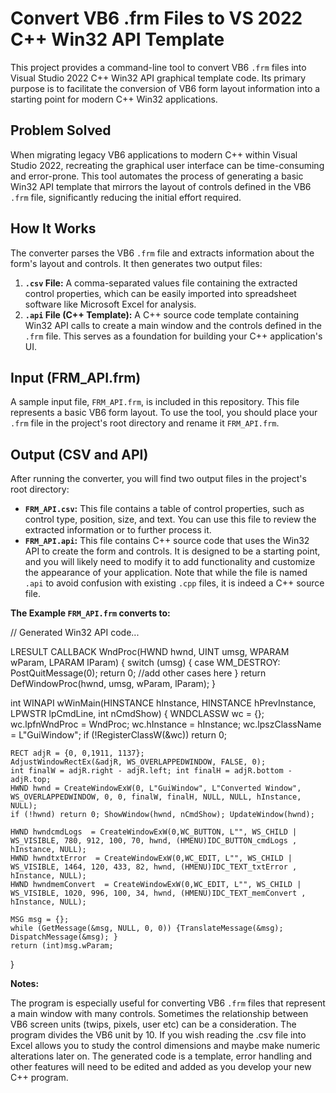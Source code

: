 # Convert VB6 .frm Files to VS 2022 C++ Win32 API Template

This project provides a command-line tool to convert VB6 `.frm` files into Visual Studio 2022 C++ Win32 API graphical template code. Its primary purpose is to facilitate the conversion of VB6 form layout information into a starting point for modern C++ Win32 applications.

## Problem Solved

When migrating legacy VB6 applications to modern C++ within Visual Studio 2022, recreating the graphical user interface can be time-consuming and error-prone. This tool automates the process of generating a basic Win32 API template that mirrors the layout of controls defined in the VB6 `.frm` file, significantly reducing the initial effort required.

## How It Works

The converter parses the VB6 `.frm` file and extracts information about the form's layout and controls. It then generates two output files:

1.  **`.csv` File:** A comma-separated values file containing the extracted control properties, which can be easily imported into spreadsheet software like Microsoft Excel for analysis.
2.  **`.api` File (C++ Template):** A C++ source code template containing Win32 API calls to create a main window and the controls defined in the `.frm` file. This serves as a foundation for building your C++ application's UI.

## Input (FRM_API.frm)

A sample input file, `FRM_API.frm`, is included in this repository. This file represents a basic VB6 form layout. To use the tool, you should place your `.frm` file in the project's root directory and rename it `FRM_API.frm`.

## Output (CSV and API)

After running the converter, you will find two output files in the project's root directory:

* **`FRM_API.csv`:** This file contains a table of control properties, such as control type, position, size, and text. You can use this file to review the extracted information or to further process it.
* **`FRM_API.api`:** This file contains C++ source code that uses the Win32 API to create the form and controls. It is designed to be a starting point, and you will likely need to modify it to add functionality and customize the appearance of your application. Note that while the file is named `.api` to avoid confusion with existing `.cpp` files, it is indeed a C++ source file.

**The Example `FRM_API.frm` converts to:**

// Generated Win32 API code...

LRESULT CALLBACK WndProc(HWND hwnd, UINT umsg, WPARAM wParam, LPARAM lParam) {
    switch (umsg) {
        case WM_DESTROY: PostQuitMessage(0); return 0;
        //add other cases here
    }
    return DefWindowProc(hwnd, umsg, wParam, lParam);
}

int WINAPI wWinMain(HINSTANCE hInstance, HINSTANCE hPrevInstance, LPWSTR lpCmdLine, int nCmdShow) {
    WNDCLASSW wc = {};
    wc.lpfnWndProc = WndProc;
    wc.hInstance = hInstance;
    wc.lpszClassName = L"GuiWindow";
    if (!RegisterClassW(&wc)) return 0;

    RECT adjR = {0, 0,1911, 1137};
    AdjustWindowRectEx(&adjR, WS_OVERLAPPEDWINDOW, FALSE, 0);
    int finalW = adjR.right - adjR.left; int finalH = adjR.bottom - adjR.top;
    HWND hwnd = CreateWindowExW(0, L"GuiWindow", L"Converted Window", WS_OVERLAPPEDWINDOW, 0, 0, finalW, finalH, NULL, NULL, hInstance, NULL);
    if (!hwnd) return 0; ShowWindow(hwnd, nCmdShow); UpdateWindow(hwnd);

    HWND hwndcmdLogs  = CreateWindowExW(0,WC_BUTTON, L"", WS_CHILD | WS_VISIBLE, 780, 912, 100, 70, hwnd, (HMENU)IDC_BUTTON_cmdLogs , hInstance, NULL);
    HWND hwndtxtError  = CreateWindowExW(0,WC_EDIT, L"", WS_CHILD | WS_VISIBLE, 1464, 120, 433, 82, hwnd, (HMENU)IDC_TEXT_txtError , hInstance, NULL);
    HWND hwndmemConvert  = CreateWindowExW(0,WC_EDIT, L"", WS_CHILD | WS_VISIBLE, 1020, 996, 100, 34, hwnd, (HMENU)IDC_TEXT_memConvert , hInstance, NULL);

    MSG msg = {};
    while (GetMessage(&msg, NULL, 0, 0)) {TranslateMessage(&msg); DispatchMessage(&msg); }
    return (int)msg.wParam;
}

**Notes:**

The program is especially useful for converting VB6 `.frm` files that represent a main window with many controls. Sometimes the relationship between VB6 screen units (twips, pixels, user etc) can be a consideration. The program divides the VB6 unit by 10. If you wish reading the .csv file into Excel allows you to study the control dimensions and maybe make numeric alterations later on. The generated code is a template, error handling and other features will need to be edited and added as you develop your new C++ program.
